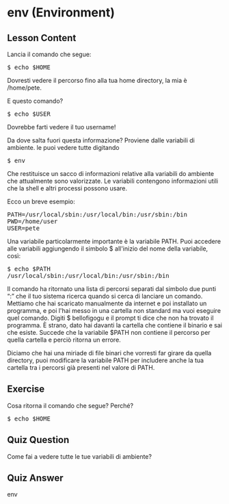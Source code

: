 # env (Environment)

## Lesson Content

Lancia il comando che segue:

<pre>$ echo $HOME</pre>

Dovresti vedere il percorso fino alla tua home directory, la mia è /home/pete.

E questo comando?

<pre>$ echo $USER </pre>

Dovrebbe farti vedere il tuo username!

Da dove salta fuori questa informazione? Proviene dalle variabili di ambiente. le puoi vedere tutte digitando

<pre>$ env </pre>

Che restituisce un sacco di informazioni relative alla variabili do ambiente che attualmente sono valorizzate. Le variabili contengono informazioni utili che la shell e altri processi possono usare.

Ecco un breve esempio:

<pre>
PATH=/usr/local/sbin:/usr/local/bin:/usr/sbin:/bin
PWD=/home/user
USER=pete
</pre>

Una variabile particolarmente importante è la variabile PATH. Puoi accedere alle variabili aggiungendo il simbolo $ all'inizio del nome della variabile, così:

<pre>
$ echo $PATH
/usr/local/sbin:/usr/local/bin:/usr/sbin:/bin
</pre>

Il comando ha ritornato una lista di percorsi separati dal simbolo due punti “:” che il tuo sistema ricerca quando si cerca di lanciare un comando. Mettiamo che hai scaricato manualmente da internet e poi installato un programma, e poi l'hai messo in una cartella non standard ma vuoi eseguire quel comando. Digiti $ bellofigogu e il prompt ti dice che non ha trovato il programma. È strano, dato hai davanti la cartella che contiene il binario e sai che esiste. Succede che la variabile $PATH non contiene il percorso per quella cartella e perciò ritorna un errore.

Diciamo che hai una miriade di file binari che vorresti far girare da quella directory, puoi modificare la variabile PATH per includere anche la tua cartella tra i percorsi già presenti nel valore di PATH.

## Exercise

Cosa ritorna il comando che segue? Perché?
<pre>$ echo $HOME</pre>

## Quiz Question

Come fai a vedere tutte le tue variabili di ambiente?

## Quiz Answer

env
